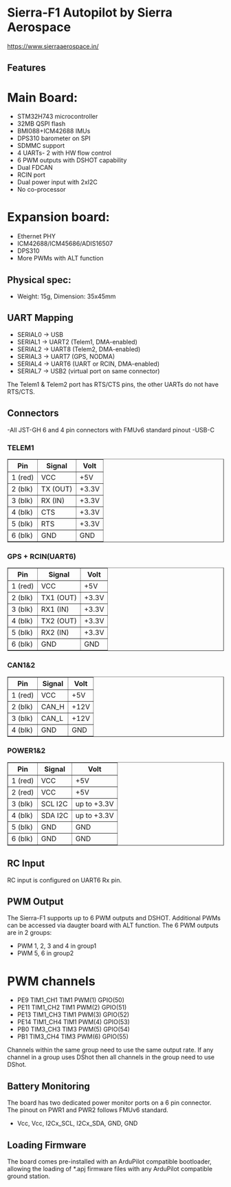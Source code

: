 # Sierra-F1 Autopilot by Sierra Aerospace
https://www.sierraaerospace.in/

## Features
# Main Board:
 - STM32H743 microcontroller
 - 32MB QSPI flash
 - BMI088+ICM42688 IMUs
 - DPS310 barometer on SPI 
 - SDMMC support
 - 4 UARTs- 2 with HW flow control
 - 6 PWM outputs with DSHOT capability
 - Dual FDCAN
 - RCIN port
 - Dual power input with 2xI2C
 - No co-processor

# Expansion board:
 - Ethernet PHY
 - ICM42688/ICM45686/ADIS16507
 - DPS310
 - More PWMs with ALT function

## Physical spec:
 - Weight: 15g, Dimension: 35x45mm

## UART Mapping
 - SERIAL0 -> USB
 - SERIAL1 -> UART2 (Telem1, DMA-enabled)
 - SERIAL2 -> UART8 (Telem2, DMA-enabled)
 - SERIAL3 -> UART7 (GPS, NODMA)
 - SERIAL4 -> UART6 (UART or RCIN, DMA-enabled)
 - SERIAL7 -> USB2 (virtual port on same connector)

The Telem1 & Telem2 port has RTS/CTS pins, the other UARTs do not have RTS/CTS.

## Connectors

 -All JST-GH 6 and 4 pin connectors with FMUv6 standard pinout
 -USB-C

### TELEM1 

   <table border="1" class="docutils">
   <tbody>
   <tr>
   <th>Pin </th>
   <th>Signal </th>
   <th>Volt </th>
   </tr>
   <tr>
   <td>1 (red)</td>
   <td>VCC</td>
   <td>+5V</td>
   </tr>
   <tr>
   <td>2 (blk)</td>
   <td>TX (OUT)</td>
   <td>+3.3V</td>
   </tr>
   <tr>
   <td>3 (blk)</td>
   <td>RX (IN)</td>
   <td>+3.3V</td>
   </tr>
   <tr>
   <td>4 (blk)</td>
   <td>CTS</td>
   <td>+3.3V</td>
   </tr>
   <tr>
   <td>5 (blk)</td>
   <td>RTS</td>
   <td>+3.3V</td>
   </tr>
   <tr>
   <td>6 (blk)</td>
   <td>GND</td>
   <td>GND</td>
   </tr>
   </tbody>
   </table>


### GPS + RCIN(UART6)

   <table border="1" class="docutils">
   <tbody>
   <tr>
   <th>Pin</th>
   <th>Signal</th>
   <th>Volt</th>
   </tr>
   <tr>
   <td>1 (red)</td>
   <td>VCC</td>
   <td>+5V</td>
   </tr>
   <tr>
   <td>2 (blk)</td>
   <td>TX1 (OUT)</td>
   <td>+3.3V</td>
   </tr>
   <tr>
   <td>3 (blk)</td>
   <td>RX1 (IN)</td>
   <td>+3.3V</td>
   </tr>
   <tr>
   <td>4 (blk)</td>
   <td>TX2 (OUT)</td>
   <td>+3.3V</td>
   </tr>
   <tr>
   <td>5 (blk)</td>
   <td>RX2 (IN)</td>
   <td>+3.3V</td>
   </tr>
   <tr>
   <td>6 (blk)</td>
   <td>GND</td>
   <td>GND</td>
   </tr>
   </tbody>
   </table>

### CAN1&2

   <table border="1" class="docutils">
   <tbody>
   <tr>
   <th>Pin</th>
   <th>Signal</th>
   <th>Volt</th>
   </tr>
   <tr>
   <td>1 (red)</td>
   <td>VCC</td>
   <td>+5V</td>
   </tr>
   <tr>
   <td>2 (blk)</td>
   <td>CAN_H</td>
   <td>+12V</td>
   </tr>
   <tr>
   <td>3 (blk)</td>
   <td>CAN_L</td>
   <td>+12V</td>
   </tr>
   <tr>
   <td>4 (blk)</td>
   <td>GND</td>
   <td>GND</td>
   </tr>
   </tbody>
   </table>

### POWER1&2

   <table border="1" class="docutils">
   <tbody>
   <tr>
   <th>Pin</th>
   <th>Signal</th>
   <th>Volt</th>
   </tr>
   <tr>
   <td>1 (red)</td>
   <td>VCC</td>
   <td>+5V</td>
   </tr>
   <tr>
   <td>2 (red)</td>
   <td>VCC</td>
   <td>+5V</td>
   </tr>
   <tr>
   <td>3 (blk)</td>
   <td>SCL I2C</td>
   <td>up to +3.3V</td>
   </tr>
   <tr>
   <td>4 (blk)</td>
   <td>SDA I2C</td>
   <td>up to +3.3V</td>
   </tr>
   <td>5 (blk)</td>
   <td>GND</td>
   <td>GND</td>
   </tr>
   <td>6 (blk)</td>
   <td>GND</td>
   <td>GND</td>
   </tr>
   </tbody>
   </table>

## RC Input
 
RC input is configured on UART6 Rx pin.

## PWM Output

The Sierra-F1 supports up to 6 PWM outputs and DSHOT. Additional PWMs can be accessed via daugter board with ALT function.
The 6 PWM outputs are in 2 groups:

 - PWM 1, 2, 3 and 4 in group1
 - PWM 5, 6 in group2

# PWM channels
- PE9  TIM1_CH1 TIM1 PWM(1) GPIO(50)
- PE11 TIM1_CH2 TIM1 PWM(2) GPIO(51)
- PE13 TIM1_CH3 TIM1 PWM(3) GPIO(52)
- PE14 TIM1_CH4 TIM1 PWM(4) GPIO(53)
- PB0  TIM3_CH3 TIM3 PWM(5) GPIO(54)
- PB1  TIM3_CH4 TIM3 PWM(6) GPIO(55)

Channels within the same group need to use the same output rate. If
any channel in a group uses DShot then all channels in the group need
to use DShot.

## Battery Monitoring

The board has two dedicated power monitor ports on a 6 pin
connector. The pinout on PWR1 and PWR2 follows FMUv6 standard. 
- Vcc, Vcc, I2Cx_SCL, I2Cx_SDA, GND, GND

## Loading Firmware

The board comes pre-installed with an ArduPilot compatible bootloader,
allowing the loading of *.apj firmware files with any ArduPilot
compatible ground station.
